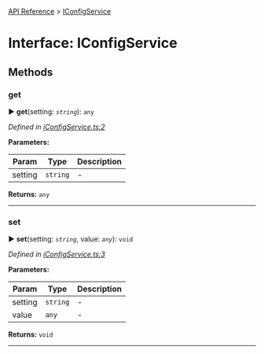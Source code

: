 [API Reference](../README.md) > [IConfigService](../interfaces/IConfigService.md)



# Interface: IConfigService


## Methods
<a id="get"></a>

###  get

► **get**(setting: *`string`*): `any`



*Defined in [iConfigService.ts:2](https://github.com/daostack/arc.js/blob/f343aa24/lib/iConfigService.ts#L2)*



**Parameters:**

| Param | Type | Description |
| ------ | ------ | ------ |
| setting | `string`   |  - |





**Returns:** `any`





___

<a id="set"></a>

###  set

► **set**(setting: *`string`*, value: *`any`*): `void`



*Defined in [iConfigService.ts:3](https://github.com/daostack/arc.js/blob/f343aa24/lib/iConfigService.ts#L3)*



**Parameters:**

| Param | Type | Description |
| ------ | ------ | ------ |
| setting | `string`   |  - |
| value | `any`   |  - |





**Returns:** `void`





___


